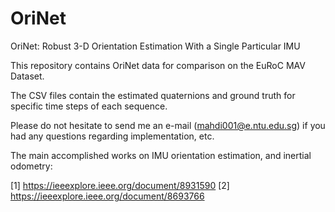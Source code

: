 # OriNet
OriNet: Robust 3-D Orientation Estimation With a Single Particular IMU

This repository contains OriNet data for comparison on the EuRoC MAV Dataset.

The CSV files contain the estimated quaternions and ground truth for specific time steps of each sequence.

Please do not hesitate to send me an e-mail (mahdi001@e.ntu.edu.sg) if you had any questions regarding implementation, etc.

The main accomplished works on IMU orientation estimation, and inertial odometry:

[1] https://ieeexplore.ieee.org/document/8931590
[2] https://ieeexplore.ieee.org/document/8693766




